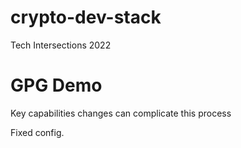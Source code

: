 # crypto-dev-stack
Tech Intersections 2022

# GPG Demo

Key capabilities changes can complicate this process

Fixed config. 
